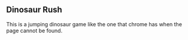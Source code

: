 ## Dinosaur Rush

This is a jumping dinosaur game like the one that chrome has when the page cannot be found.